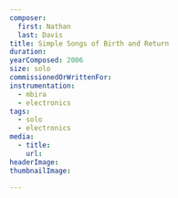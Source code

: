 ```yaml
---
composer:
  first: Nathan  
  last: Davis
title: Simple Songs of Birth and Return
duration:
yearComposed: 2006
size: solo
commissionedOrWrittenFor:
instrumentation:
  - mbira
  - electronics
tags:
  - solo
  - electronics
media:
  - title:
    url:
headerImage:
thumbnailImage:

---
```

